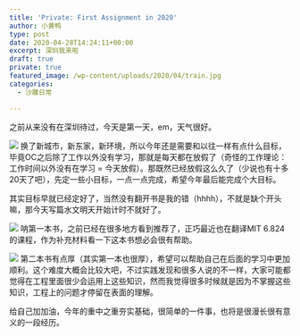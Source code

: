 ```yaml
---
title: 'Private: First Assignment in 2020'
author: 小黄鸭
type: post
date: 2020-04-28T14:24:11+00:00
excerpt: 深圳我来啦
draft: true
private: true
featured_image: /wp-content/uploads/2020/04/train.jpg
categories:
  - 沙雕日常

---
```

之前从来没有在深圳待过，今天是第一天，em，天气很好。

![](../2020/04/sz-768x1024.jpg)
换了新城市，新东家，新环境，所以今年还是需要和以往一样有点什么目标，毕竟OC之后除了工作以外没有学习，那就是每天都在放假了（奇怪的工作理论：工作时间以外没有在学习 = 今天放假）。那既然已经放假这么久了（少说也有十多20天了吧），先定一些小目标，一点一点完成，希望今年最后能完成个大目标。

其实目标早就已经定好了，当然没有翻开书是我的错（hhhh），不就是缺个开头嘛，那今天写篇水文明天开始计时不就好了。

![](../2020/04/Designing-Data-Intensive-Applications-cover.jpg)
呐第一本书，之前已经在很多地方看到推荐了，正巧最近也在翻译MIT 6.824的课程，作为补充材料看一下这本书想必会很有帮助。

![](../2020/04/Introduction-to-Algorithms-cover.jpg)
第二本书有点厚（其实第一本也很厚），希望可以帮助自己在后面的学习中更加顺利。这个难度大概会比较大吧，不过实践发现和很多人说的不一样，大家可能都觉得在工程里面很少会运用上这些知识，然而我觉得很多时候就是因为不掌握这些知识，工程上的问题才停留在表面的理解。

给自己加加油，今年的重中之重夯实基础，很简单的一件事，也将是很漫长很有意义的一段经历。